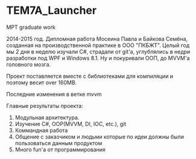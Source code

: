 # TEM7A_Launcher
MPT graduate work

2014-2015 год. 
Дипломная работа Мосеина Павла и Байкова Семёна, созданная на производственной практике в ООО "ПКБЖТ". 
Целый год мы 2 дня в неделю изучали C#, страдали от git'a, углублялись в недри разработки под WPF и Windows 8.1.
Ну и покуривали ООП, до MVVM'a головного мозга.

Проект поставляется вместе с библиотеками для компиляции и поэтому весит over 160MB.

Последние изменения в ветке mvvm

Главные результаты проекта:
1. Модульная архитектура.
2. Изучение C#, OOP(MVVM, DI, IOC, etc.), git
3. Коммандная работа
4. Общение с заказчиком и людьми которые по идеи должны были пользоваться данным продуктом
5. Много fun'a от программирования
